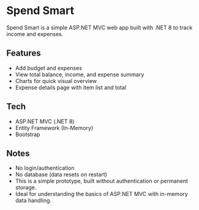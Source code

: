 # Spend Smart

Spend Smart is a simple ASP.NET MVC web app built with .NET 8 to track income and expenses.

## Features

- Add budget and expenses  
- View total balance, income, and expense summary  
- Charts for quick visual overview  
- Expense details page with item list and total  

## Tech

- ASP.NET MVC (.NET 8)  
- Entity Framework (In-Memory)  
- Bootstrap  

## Notes

- No login/authentication  
- No database (data resets on restart)
- This is a simple prototype, built without authentication or permanent storage.
- Ideal for understanding the basics of ASP.NET MVC with in-memory data handling.
